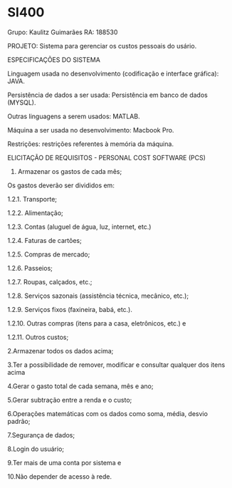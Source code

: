 # SI400
Grupo:
Kaulitz Guimarães RA: 188530

PROJETO:
Sistema para gerenciar os custos pessoais do usário.

ESPECIFICAÇÕES DO SISTEMA

Linguagem usada no desenvolvimento (codificação e interface gráfica): JAVA.

Persistência de dados a ser usada: Persistência em banco de dados (MYSQL).

Outras linguagens a serem usados: MATLAB.

Máquina a ser usada no desenvolvimento: Macbook Pro.

Restrições: restrições referentes à memória da máquina. 

ELICITAÇÃO DE REQUISITOS -  PERSONAL COST SOFTWARE (PCS)

1. Armazenar os gastos de cada mês;

 Os gastos deverão ser divididos em:

1.2.1. Transporte;

1.2.2. Alimentação;

1.2.3. Contas (aluguel de água, luz, internet, etc.)

1.2.4. Faturas de cartões;

1.2.5. Compras de mercado;

1.2.6. Passeios; 

1.2.7. Roupas, calçados, etc.;

1.2.8. Serviços sazonais (assistência técnica, mecânico, etc.);

1.2.9. Serviços fixos (faxineira, babá, etc.).

1.2.10. Outras compras (itens para a casa, eletrônicos, etc.) e 

1.2.11. Outros custos;


2.Armazenar todos os dados acima;

3.Ter a possibilidade de remover, modificar e consultar qualquer dos itens acima

4.Gerar o gasto total de cada semana, mês e ano;

5.Gerar subtração entre a renda e o custo;

6.Operações matemáticas com os dados como soma, média, desvio padrão;

7.Segurança de dados;

8.Login do usuário;

9.Ter mais de uma conta por sistema e

10.Não depender de  acesso à rede.

